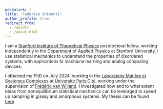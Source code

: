 ```yaml
---
permalink: /
title: "Federico Ghimenti"
author_profile: true
redirect_from: 
  - /about/
  - /about.html
---
```


I am a [Stanford Institute of Theoretical Physics](https://sitp.stanford.edu/) postdoctoral fellow, working independently in the [Department of Applied Physics](https://appliedphysics.stanford.edu/) at Stanford University. I use statistical mechanics to understand the properties of disordered systems, with applications to machiune learning and analog computing devices.

I obtained my PhD on July 2024, working in the [Laboratoire Matière et Systèmes Complexes](https://msc.u-paris.fr/en/home/) at [Université Paris Cité](https://u-paris.fr/), working under the supervision of [Frédéric van Wijland](https://sites.google.com/site/fvanwijland/home?authuser=0). I investigated how and to what extent ideas from nonequilibrium statistical mechanics can be leveraged to speed up sampling in glassy and amorphous systems. My thesis can be found [here](files/Ghimenti_manuscript.pdf).

